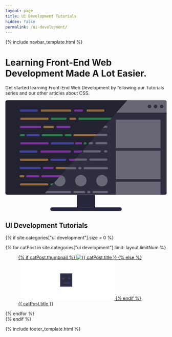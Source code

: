 ```yaml
---
layout: page
title: UI Development Tutorials
hidden: false
permalink: /ui-development/
---
```


{% include navbar_template.html %}

<div class="top-spacer" data-collapse="false"></div>
<div class="hero">
    <div class="hero__container container">
        <div class="hero__description">
            <div class="hero__center">
                <h1>Learning Front-End Web Development Made A Lot Easier.</h1>
                <p>Get started learning Front-End Web Development by following our Tutorials series and our other articles about CSS.</p>
            </div>
        </div>
        <div class="hero__image">
            <svg id="e4ec0ff0-b9e8-4cb4-8438-11bd0c6d38c5" data-name="Layer 3" xmlns="http://www.w3.org/2000/svg" viewBox="0 0 451 310.5"><defs><style>.ae5c28e8-612c-4ba4-b86b-46fe18c12796{fill:#222230;}.eac0da87-4aab-4730-9b5c-346b3ecbe2bb{opacity:0.5;}.a521c805-b234-415a-9eaf-0ed528abe9d5{fill:#6464ff;}.ac848cd0-2bc0-44f2-9289-9a00ff062951{fill:#ffb357;}.e4dbaa0f-0857-4f4b-abe8-63f3dc2f3a78{fill:#c548ff;}.a11a771e-78cc-4628-bfde-3e4bed967a69{fill:#3cd668;}.b772070a-5c7f-4683-aa74-ffd49a553a90{fill:#fff;}.a38cf13d-8714-40bf-bc3e-9da41fbf721d{fill:#2e2e3f;}.b8b864c4-df29-4b02-8c63-c96624733e55{fill:#676775;}.ae5d9edb-73a0-459a-9e4a-0d2563ff55d6{fill:#26263a;}</style></defs><rect class="ae5c28e8-612c-4ba4-b86b-46fe18c12796" width="451" height="265" rx="5"/><g class="eac0da87-4aab-4730-9b5c-346b3ecbe2bb"><rect class="a521c805-b234-415a-9eaf-0ed528abe9d5" x="40.5" y="26" width="50" height="6" rx="3"/><rect class="ac848cd0-2bc0-44f2-9289-9a00ff062951" x="99" y="26" width="85" height="6" rx="3"/><rect class="ac848cd0-2bc0-44f2-9289-9a00ff062951" x="190" y="95" width="68" height="6" rx="3"/><rect class="ac848cd0-2bc0-44f2-9289-9a00ff062951" x="227" y="26" width="50" height="6" rx="3"/><rect class="e4dbaa0f-0857-4f4b-abe8-63f3dc2f3a78" x="192" y="26" width="25" height="6" rx="3"/><rect class="ac848cd0-2bc0-44f2-9289-9a00ff062951" x="179" y="49" width="19" height="6" rx="3"/><rect class="a11a771e-78cc-4628-bfde-3e4bed967a69" x="166" y="95" width="19" height="6" rx="3"/><rect class="e4dbaa0f-0857-4f4b-abe8-63f3dc2f3a78" x="195" y="118" width="19" height="6" rx="3"/><rect class="ac848cd0-2bc0-44f2-9289-9a00ff062951" x="41.5" y="49" width="79.5" height="6" rx="3"/><rect class="e4dbaa0f-0857-4f4b-abe8-63f3dc2f3a78" x="40.5" y="72" width="59.5" height="6" rx="3"/><rect class="a11a771e-78cc-4628-bfde-3e4bed967a69" x="101.5" y="95" width="59.5" height="6" rx="3"/><rect class="a11a771e-78cc-4628-bfde-3e4bed967a69" x="40.5" y="95" width="13.5" height="6" rx="3"/><rect class="a11a771e-78cc-4628-bfde-3e4bed967a69" x="127" y="49" width="44" height="6" rx="3"/><rect class="ac848cd0-2bc0-44f2-9289-9a00ff062951" x="106" y="72" width="30" height="6" rx="3"/><rect class="a521c805-b234-415a-9eaf-0ed528abe9d5" x="59" y="95" width="37" height="6" rx="3"/><rect class="e4dbaa0f-0857-4f4b-abe8-63f3dc2f3a78" x="142" y="72" width="40" height="6" rx="3"/><rect class="a11a771e-78cc-4628-bfde-3e4bed967a69" x="204" y="49" width="125" height="6" rx="3"/><rect class="a11a771e-78cc-4628-bfde-3e4bed967a69" x="219" y="118" width="8" height="6" rx="3"/><rect class="a11a771e-78cc-4628-bfde-3e4bed967a69" x="233" y="118" width="33" height="6" rx="3"/><rect class="e4dbaa0f-0857-4f4b-abe8-63f3dc2f3a78" x="41.5" y="118" width="79.5" height="6" rx="3"/><rect class="a521c805-b234-415a-9eaf-0ed528abe9d5" x="127" y="118" width="64" height="6" rx="3"/><rect class="ac848cd0-2bc0-44f2-9289-9a00ff062951" x="271" y="118" width="58" height="6" rx="3"/><rect class="a521c805-b234-415a-9eaf-0ed528abe9d5" x="39.5" y="141" width="50" height="6" rx="3"/><rect class="e4dbaa0f-0857-4f4b-abe8-63f3dc2f3a78" x="98" y="141" width="85" height="6" rx="3"/><rect class="a521c805-b234-415a-9eaf-0ed528abe9d5" x="189" y="210" width="68" height="6" rx="3"/><rect class="ac848cd0-2bc0-44f2-9289-9a00ff062951" x="226" y="141" width="50" height="6" rx="3"/><rect class="e4dbaa0f-0857-4f4b-abe8-63f3dc2f3a78" x="191" y="141" width="25" height="6" rx="3"/><rect class="e4dbaa0f-0857-4f4b-abe8-63f3dc2f3a78" x="178" y="164" width="19" height="6" rx="3"/><rect class="a11a771e-78cc-4628-bfde-3e4bed967a69" x="165" y="210" width="19" height="6" rx="3"/><rect class="ac848cd0-2bc0-44f2-9289-9a00ff062951" x="194" y="233" width="19" height="6" rx="3"/><rect class="ac848cd0-2bc0-44f2-9289-9a00ff062951" x="40.5" y="164" width="79.5" height="6" rx="3"/><rect class="a521c805-b234-415a-9eaf-0ed528abe9d5" x="39.5" y="187" width="59.5" height="6" rx="3"/><rect class="e4dbaa0f-0857-4f4b-abe8-63f3dc2f3a78" x="100.5" y="210" width="59.5" height="6" rx="3"/><rect class="ac848cd0-2bc0-44f2-9289-9a00ff062951" x="39.5" y="210" width="13.5" height="6" rx="3"/><rect class="a521c805-b234-415a-9eaf-0ed528abe9d5" x="126" y="164" width="44" height="6" rx="3"/><rect class="e4dbaa0f-0857-4f4b-abe8-63f3dc2f3a78" x="105" y="187" width="30" height="6" rx="3"/><rect class="e4dbaa0f-0857-4f4b-abe8-63f3dc2f3a78" x="58" y="210" width="37" height="6" rx="3"/><rect class="ac848cd0-2bc0-44f2-9289-9a00ff062951" x="141" y="187" width="40" height="6" rx="3"/><rect class="e4dbaa0f-0857-4f4b-abe8-63f3dc2f3a78" x="203" y="164" width="125" height="6" rx="3"/><rect class="e4dbaa0f-0857-4f4b-abe8-63f3dc2f3a78" x="218" y="233" width="8" height="6" rx="3"/><rect class="b772070a-5c7f-4683-aa74-ffd49a553a90" x="232" y="233" width="33" height="6" rx="3"/><rect class="ac848cd0-2bc0-44f2-9289-9a00ff062951" x="40.5" y="233" width="79.5" height="6" rx="3"/><rect class="a11a771e-78cc-4628-bfde-3e4bed967a69" x="126" y="233" width="64" height="6" rx="3"/><rect class="b772070a-5c7f-4683-aa74-ffd49a553a90" x="270" y="233" width="58" height="6" rx="3"/></g><path class="a38cf13d-8714-40bf-bc3e-9da41fbf721d" d="M600.5,247.5v255a5,5,0,0,1-5,5H256.24l4-4.5,5.31-6L277,484l9.39-10.61,18.59-21,.34-.39,14.16-16,26.55-30,25.66-29,5.31-6,4.42-5,5.31-6,1.77-2,5.31-6,8-9,1.77-2,3.54-4,1.77-2,9.73-11,3.54-4,1.77-2,3.54-4,63.28-71.5H595.5A5,5,0,0,1,600.5,247.5Z" transform="translate(-149.5 -242.5)"/><rect class="b8b864c4-df29-4b02-8c63-c96624733e55" x="309" y="54.5" width="125" height="80"/><rect class="b8b864c4-df29-4b02-8c63-c96624733e55" x="309" y="141.5" width="125" height="80"/><rect class="b8b864c4-df29-4b02-8c63-c96624733e55" x="309" y="228.5" width="125" height="36.5"/><rect class="b8b864c4-df29-4b02-8c63-c96624733e55" x="276" y="140.5" width="9" height="6" rx="3"/><rect class="b8b864c4-df29-4b02-8c63-c96624733e55" x="204" y="187.5" width="9" height="6" rx="3"/><rect class="b8b864c4-df29-4b02-8c63-c96624733e55" x="229" y="254.5" width="9" height="6" rx="3"/><rect class="b8b864c4-df29-4b02-8c63-c96624733e55" x="217" y="140.5" width="50" height="6" rx="3"/><rect class="b8b864c4-df29-4b02-8c63-c96624733e55" x="235" y="163.5" width="50" height="6" rx="3"/><path class="b8b864c4-df29-4b02-8c63-c96624733e55" d="M377.5,409a3,3,0,0,1-3,3H340.76l5.31-6H374.5A3,3,0,0,1,377.5,409Z" transform="translate(-149.5 -242.5)"/><path class="b8b864c4-df29-4b02-8c63-c96624733e55" d="M333.5,500a3,3,0,0,1-3,3H260.22l5.31-6h65A3,3,0,0,1,333.5,500Z" transform="translate(-149.5 -242.5)"/><rect class="b8b864c4-df29-4b02-8c63-c96624733e55" x="219" y="187.5" width="68" height="6" rx="3"/><rect class="b8b864c4-df29-4b02-8c63-c96624733e55" x="244" y="254.5" width="43" height="6" rx="3"/><rect class="b8b864c4-df29-4b02-8c63-c96624733e55" x="252" y="117.5" width="33" height="6" rx="3"/><rect class="b8b864c4-df29-4b02-8c63-c96624733e55" x="165" y="187.5" width="33" height="6" rx="3"/><rect class="b8b864c4-df29-4b02-8c63-c96624733e55" x="190" y="254.5" width="33" height="6" rx="3"/><path class="b8b864c4-df29-4b02-8c63-c96624733e55" d="M394.5,363a3,3,0,0,1-3,3h-10l5.31-6h4.73A3,3,0,0,1,394.5,363Z" transform="translate(-149.5 -242.5)"/><path class="b8b864c4-df29-4b02-8c63-c96624733e55" d="M434.5,340a3,3,0,0,1-3,3H401.82l1.77-2,3.54-4H431.5A3,3,0,0,1,434.5,340Z" transform="translate(-149.5 -242.5)"/><path class="b8b864c4-df29-4b02-8c63-c96624733e55" d="M434.5,317a3,3,0,0,1-3,3h-9.33l1.77-2,3.54-4h4A3,3,0,0,1,434.5,317Z" transform="translate(-149.5 -242.5)"/><path class="b8b864c4-df29-4b02-8c63-c96624733e55" d="M600.5,247.5v30H459.79l7.52-8.5,15.93-18,7.52-8.5H595.5A5,5,0,0,1,600.5,247.5Z" transform="translate(-149.5 -242.5)"/><circle class="a38cf13d-8714-40bf-bc3e-9da41fbf721d" cx="437" cy="17.5" r="5"/><circle class="a38cf13d-8714-40bf-bc3e-9da41fbf721d" cx="420" cy="17.5" r="5"/><circle class="a38cf13d-8714-40bf-bc3e-9da41fbf721d" cx="403" cy="17.5" r="5"/><circle class="b8b864c4-df29-4b02-8c63-c96624733e55" cx="270" cy="225.5" r="16"/><circle class="b8b864c4-df29-4b02-8c63-c96624733e55" cx="211" cy="225.5" r="16"/><path class="b8b864c4-df29-4b02-8c63-c96624733e55" d="M317.5,468a16,16,0,0,1-31.07,5.39l18.59-21A16,16,0,0,1,317.5,468Z" transform="translate(-149.5 -242.5)"/><rect class="ae5d9edb-73a0-459a-9e4a-0d2563ff55d6" x="200.5" y="265.5" width="50" height="35"/><rect class="ae5d9edb-73a0-459a-9e4a-0d2563ff55d6" x="125.5" y="300.5" width="200" height="10" rx="5"/></svg>
        </div>
    </div>
</div>
<div class="top-spacer"></div>
<div class="container" role="main">
<h2 class="page__title">UI Development Tutorials</h2>

{% if site.categories["ui development"].size > 0 %}
<div class="grid">
    {% for catPost in site.categories["ui development"] limit: layout.limitNum %}
    <div class="grid__item">
        <a href="{{ catPost.url }}" class="card-link">
            <figure class="card">
                {% if catPost.thumbnail %}
                <img src="/assets/images/thumbnails/{{ catPost.thumbnail }}" alt="{{ catPost.title }}" class="card__image">
                {% else %}
                <img src="/assets/images/thumbnail-placeholder.png" alt="{{ catPost.title }}" class="card__image">
                {% endif %}
                <figcaption class="card__caption">{{ catPost.title }}</figcaption>
            </figure>
        </a>
    </div>
    {% endfor %}
</div>
{% endif %}
</div>

{% include footer_template.html %}
